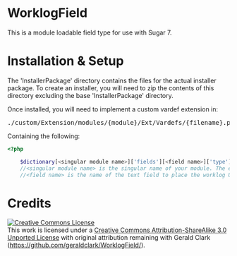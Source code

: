 WorklogField
============

This is a module loadable field type for use with Sugar 7.

Installation & Setup
============
The 'InstallerPackage' directory contains the files for the actual installer package. To create an installer, you will need to zip the contents of this directory excluding the base 'InstallerPackage' directory. 

Once installed, you will need to implement a custom vardef extension in:
<pre>
./custom/Extension/modules/{module}/Ext/Vardefs/{filename}.php
</pre>
Containing the following:
```php
<?php

    $dictionary[<singular module name>]['fields'][<field name>]['type']='custom-worklog';
    //<singular module name> is the singular name of your module. The example being to use "Account" not "Accounts".
    //<field name> is the name of the text field to place the worklog UI over.
```

Credits
============
<a rel="license" href="http://creativecommons.org/licenses/by-sa/3.0/deed.en_US"><img alt="Creative Commons License" style="border-width:0" src="http://i.creativecommons.org/l/by-sa/3.0/80x15.png" /></a><br />This work is licensed under a <a rel="license" href="http://creativecommons.org/licenses/by-sa/3.0/deed.en_US">Creative Commons Attribution-ShareAlike 3.0 Unported License</a> with original attribution remaining with Gerald Clark (https://github.com/geraldclark/WorklogField/).
